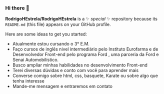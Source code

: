 ### Hi there 👋

**RodrigoHEstrela/RodrigoHEstrela** is a ✨ _special_ ✨ repository because its `README.md` (this file) appears on your GitHub profile.

Here are some ideas to get you started:

- Atualmente estou cursando o 3° E.M.
- Faço cursos de inglês nivel intermediário pelo Instituto Eurofarma e de Desenvolvedor Front-end pelo programa Ford <enter>, uma parceria da Ford e Senai Automobilístico.
- Busco ampliar minhas habilidades no desenvolvimento Front-end
- Terei diversas dúvidas e conto com você para aprender mais
- Converse comigo sobre html, css, basquete, Karate ou sobre algo que tenha interesse
- Mande-me mensagem e entraremos em contato
  
  
